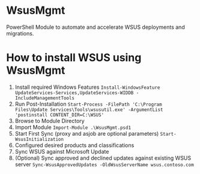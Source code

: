 # WsusMgmt
PowerShell Module to automate and accelerate WSUS deployments and migrations.

# How to install WSUS using WsusMgmt
1. Install required Windows Features
`Install-WindowsFeature UpdateServices-Services,UpdateServices-WIDDB -IncludeManagementTools`
2. Run Post-Installation
`Start-Process -FilePath 'C:\Program Files\Update Services\Tools\wsusutil.exe' -ArgumentList 'postinstall CONTENT_DIR=C:\WSUS'`
3. Browse to Module Directory
4. Import Module
`Import-Module .\WsusMgmt.psd1`
5. Start First Sync (proxy and asjob are optional parameters)
`Start-WsusInitialization`
6. Configured desired products and classifications
7. Sync WSUS against Microsoft Update
8. (Optional) Sync approved and declined updates against existing WSUS server
`Sync-WsusApprovedUpdates -OldWsusServerName wsus.contoso.com`

